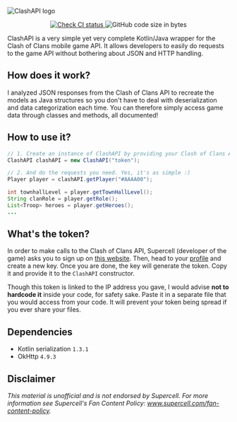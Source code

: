 ![ClashAPI logo](/src/main/resources/logo.png)

<p align="center">
  <a href="https://github.com/Lycoon/clash-api/actions/workflows/check-ci.yml">
    <img alt="Check CI status" src="https://github.com/Lycoon/clash-api/actions/workflows/check-ci.yml/badge.svg?branch=dev">
  </a>
  <img alt="GitHub code size in bytes" src="https://img.shields.io/github/languages/code-size/Lycoon/clash-api">
</p>

ClashAPI is a very simple yet very complete Kotlin/Java wrapper for the Clash of Clans mobile game API. It allows developers to easily do requests to the game API without bothering about JSON and HTTP handling.

## How does it work?
I analyzed JSON responses from the Clash of Clans API to recreate the models as Java structures so you don't have to deal with deserialization and data categorization each time. You can therefore simply access game data through classes and methods, all documented!

## How to use it?
```java
// 1. Create an instance of ClashAPI by providing your Clash of Clans API token to the constructor
ClashAPI clashAPI = new ClashAPI("token");

// 2. And do the requests you need. Yes, it's as simple :)
Player player = clashAPI.getPlayer("#AAAA00");

int townhallLevel = player.getTownHallLevel();
String clanRole = player.getRole();
List<Troop> heroes = player.getHeroes();
...
```

## What's the token?
In order to make calls to the Clash of Clans API, Supercell (developer of the game) asks you to sign up on [this website](https://developer.clashofclans.com/#/register). Then, head to your [profile](https://developer.clashofclans.com/#/account) and create a new key. Once you are done, the key will generate the token. Copy it and provide it to the `ClashAPI` constructor.

Though this token is linked to the IP address you gave, I would advise **not to hardcode it** inside your code, for safety sake. Paste it in a separate file that you would access from your code. It will prevent your token being spread if you ever share your files.

## Dependencies
* Kotlin serialization `1.3.1`
* OkHttp `4.9.3`

## Disclaimer
*This material is unofficial and is not endorsed by Supercell. For more information see Supercell's Fan Content Policy: www.supercell.com/fan-content-policy.*

